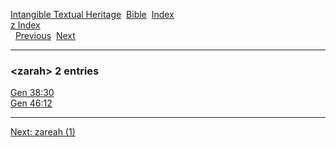 [Intangible Textual Heritage](../../index)  [Bible](../index) 
[Index](index)   
[z Index](_z_)  
  [Previous](c12724)  [Next](c12726) 

------------------------------------------------------------------------

### &lt;zarah&gt; 2 entries

[Gen 38:30](../kjv/gen038.htm#030)  
[Gen 46:12](../kjv/gen046.htm#012)  

------------------------------------------------------------------------

[Next: zareah (1)](c12726)
